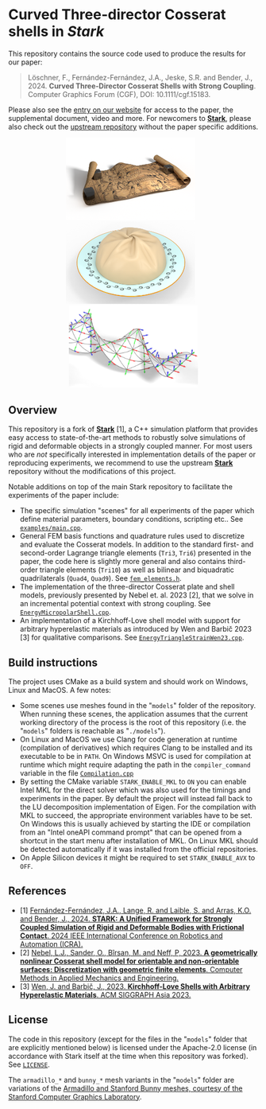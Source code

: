 # Curved Three-director Cosserat shells in *Stark*

This repository contains the source code used to produce the results for our paper:

> Löschner, F., Fernández-Fernández, J.A., Jeske, S.R. and Bender, J., 2024. **Curved Three-Director Cosserat Shells with Strong Coupling**. Computer Graphics Forum (CGF), DOI: 10.1111/cgf.15183.

Please also see the [entry on our website](https://animation.rwth-aachen.de/publication/0589/) for access to the paper, the supplemental document, video and more.
For newcomers to [**Stark**](https://github.com/InteractiveComputerGraphics/stark), please also check out the [upstream repository](https://github.com/InteractiveComputerGraphics/stark) without the paper specific additions.

<p align=center>
 <img src="docs/images/scroll.png" width="260">
  &nbsp;&nbsp;
 <img src="docs/images/dumpling.png" width="260">
  &nbsp;&nbsp;
 <img src="docs/images/strip.png" width="260">
</p>

## Overview

This repository is a fork of [**Stark**](https://github.com/InteractiveComputerGraphics/stark) [1], a C++ simulation platform that provides easy access to state-of-the-art methods to robustly solve simulations of rigid and deformable objects in a strongly coupled manner.
For most users who are *not* specifically interested in implementation details of the paper or reproducing experiments, we recommend to use the upstream [**Stark**](https://github.com/InteractiveComputerGraphics/stark) repository without the modifications of this project.

Notable additions on top of the main Stark repository to facilitate the experiments of the paper include:

 - The specific simulation "scenes" for all experiments of the paper which define material parameters, boundary conditions, scripting etc.. See [`examples/main.cpp`](examples/main.cpp).
 - General FEM basis functions and quadrature rules used to discretize and evaluate the Cosserat models. In addition to the standard first- and second-order Lagrange triangle elements (`Tri3`, `Tri6`) presented in the paper, the code here is slightly more general and also contains third-order triangle elements (`Tri10`) as well as bilinear and biquadratic quadrilaterals (`Quad4`, `Quad9`). See [`fem_elements.h`](stark/src/models/fem_elements.h).
 - The implementation of the three-director Cosserat plate and shell models, previously presented by Nebel et. al. 2023 [2], that we solve in an incremental potential context with strong coupling. See [`EnergyMicropolarShell.cpp`](stark/src/models/deformables/surface/EnergyMicropolarShell.cpp). 
 - An implementation of a Kirchhoff-Love shell model with support for arbitrary hyperelastic materials as introduced by Wen and Barbič 2023 [3] for qualitative comparisons. See [`EnergyTriangleStrainWen23.cpp`](stark/src/models/deformables/surface/EnergyTriangleStrainWen23.cpp).

## Build instructions

The project uses CMake as a build system and should work on Windows, Linux and MacOS.
A few notes:
 - Some scenes use meshes found in the "`models`" folder of the repository. When running these scenes, the application assumes that the current working directory of the process is the root of this repository (i.e. the "`models`" folders is reachable as "`./models`").
 - On Linux and MacOS we use Clang for code generation at runtime (compilation of derivatives) which requires Clang to be installed and its executable to be in `PATH`.
   On Windows MSVC is used for compilation at runtime which might require adapting the path in the `compiler_command` variable in the file [`Compilation.cpp`](stark/extern/symx/src/Compilation.cpp)
 - By setting the CMake variable `STARK_ENABLE_MKL` to `ON` you can enable Intel MKL for the direct solver which was also used for the timings and experiments in the paper.
   By default the project will instead fall back to the LU decomposition implementation of Eigen.
   For the compilation with MKL to succeed, the appropriate environment variables have to be set.
   On Windows this is usually achieved by starting the IDE or compilation from an "Intel oneAPI command prompt" that can be opened from a shortcut in the start menu after installation of MKL.
   On Linux MKL should be detected automatically if it was installed from the official repositories.
 - On Apple Silicon devices it might be required to set `STARK_ENABLE_AVX` to `OFF`.

## References
 - [1] [Fernández-Fernández, J.A., Lange, R. and Laible, S. and Arras, K.O. and Bender, J., 2024. **STARK: A Unified Framework for Strongly Coupled Simulation of Rigid and Deformable Bodies with Frictional Contact**. 2024 IEEE International Conference on Robotics and Automation (ICRA).](https://ieeexplore.ieee.org/document/10610574)
 - [2] [Nebel, L.J., Sander, O., Bîrsan, M. and Neff, P, 2023. **A geometrically nonlinear Cosserat shell model for orientable and non-orientable surfaces: Discretization with geometric finite elements**. Computer Methods in Applied Mechanics and Engineering.](https://www.sciencedirect.com/science/article/pii/S0045782523004334)
 - [3] [Wen, J. and Barbič, J., 2023. **Kirchhoff-Love Shells with Arbitrary Hyperelastic Materials**. ACM SIGGRAPH Asia 2023.](https://dl.acm.org/doi/10.1145/3618405)

## License

The code in this repository (except for the files in the "`models`" folder that are explicitly mentioned below) is licensed under the Apache-2.0 license (in accordance with Stark itself at the time when this repository was forked). See [`LICENSE`](LICENSE).

The `armadillo_*` and `bunny_*` mesh variants in the "`models`" folder are variations of the [Armadillo and Stanford Bunny meshes, courtesy of the Stanford Computer Graphics Laboratory](http://graphics.stanford.edu/data/3Dscanrep/).

